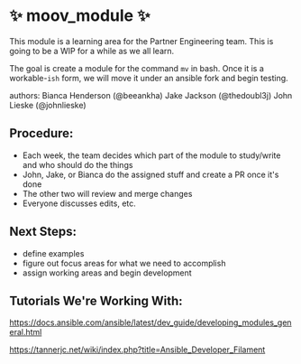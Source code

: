 # :sparkles: moov_module :sparkles:

This module is a learning area for the Partner Engineering team. This is going to be a WIP for a while as we all learn.

The goal is create a module for the command `mv` in bash. Once it is a workable-`ish` form, we will move it under an ansible fork and begin testing.

authors: 
Bianca Henderson (@beeankha)
Jake Jackson (@thedoubl3j)
John Lieske (@johnlieske)


## Procedure:

* Each week, the team decides which part of the module to study/write and who should do the things
* John, Jake, or Bianca do the assigned stuff and create a PR once it's done
* The other two will review and merge changes
* Everyone discusses edits, etc.


## Next Steps:

* define examples
* figure out focus areas for what we need to accomplish
* assign working areas and begin development


## Tutorials We're Working With:

https://docs.ansible.com/ansible/latest/dev_guide/developing_modules_general.html

https://tannerjc.net/wiki/index.php?title=Ansible_Developer_Filament
